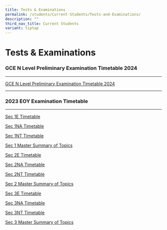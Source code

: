 ```yaml
---
title: Tests & Examinations
permalink: /students/Current-Students/Tests-and-Examinations/
description: ""
third_nav_title: Current Students
variant: tiptap
---
```

<h1>Tests &amp; Examinations</h1>
<h3>GCE N Level Preliminary Examination Timetable 2024</h3>
<hr>
<p><a href="/files/N Level Exam TimeTable/2024/GCE_N_Level_Preliminary_Examination_Timetable_School_Website.pdf" rel="noopener noreferrer nofollow" target="_blank">GCE N Level Preliminary Examination Timetable 2024</a>
</p>
<hr>
<h3>2023 EOY Examination Timetable</h3>
<hr>
<p><a href="/files/2023%20eoy%20timetable_1exp.pdf" rel="noopener noreferrer nofollow" target="_blank">Sec 1E Timetable</a>
</p>
<p><a href="/files/2023%20eoy%20timetable_1na.pdf" rel="noopener noreferrer nofollow" target="_blank">Sec 1NA Timetable</a>
</p>
<p><a href="/files/2023%20eoy%20timetable_1nt.pdf" rel="noopener noreferrer nofollow" target="_blank">Sec 1NT Timetable</a>
</p>
<p><a href="/files/2023%20master%20summary%20of%20topic%20sec%201.pdf" rel="noopener noreferrer nofollow" target="_blank">Sec 1 Master Summary of Topics</a>
</p>
<p><a href="/files/2023%20eoy%20timetable_2exp.pdf" rel="noopener noreferrer nofollow" target="_blank">Sec 2E Timetable</a>
</p>
<p><a href="/files/2023%20eoy%20timetable_2na.pdf" rel="noopener noreferrer nofollow" target="_blank">Sec 2NA Timetable</a>
</p>
<p><a href="/files/2023%20eoy%20timetable_2nt.pdf" rel="noopener noreferrer nofollow" target="_blank">Sec 2NT Timetable</a>
</p>
<p><a href="/files/2023%20master%20summary%20of%20topic_sec%202.pdf" rel="noopener noreferrer nofollow" target="_blank">Sec 2 Master Summary of Topics</a>
</p>
<p><a href="/files/2023%20eoy%20timetable_3exp.pdf" rel="noopener noreferrer nofollow" target="_blank">Sec 3E Timetable</a>
</p>
<p><a href="/files/2023%20eoy%20timetable_3na.pdf" rel="noopener noreferrer nofollow" target="_blank">Sec 3NA Timetable</a>
</p>
<p><a href="/files/2023%20eoy%20timetable_3nt.pdf" rel="noopener noreferrer nofollow" target="_blank">Sec 3NT Timetable</a>
</p>
<p><a href="/files/2023%20master%20summary%20of%20topic_sec%203.pdf" rel="noopener noreferrer nofollow" target="_blank">Sec 3 Master Summary of Topics</a>
</p>